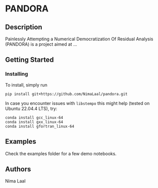 # PANDORA

## Description

Painlessly Attempting a Numerical Democratization Of Residual Analysis (PANDORA) is a project aimed at ...

## Getting Started


### Installing

To install, simply run
```
pip install git+https://github.com/NimaLaal/pandora.git
```
In case you encounter issues with ```libstempo``` this might help (tested on Ubuntu 22.04.4 LTS), try:
```
conda install gcc_linux-64 
conda install gxx_linux-64
conda install gfortran_linux-64
```

## Examples

Check the examples folder for a few demo notebooks.

## Authors

Nima Laal
